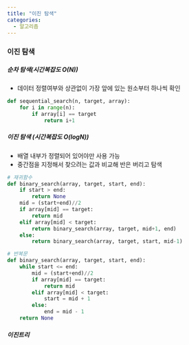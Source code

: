 ```yaml
---
title: "이진 탐색"
categories:
  - 알고리즘
---
```

### 이진 탐색



##### 순차 탐색(시간복잡도 O(N))

- 데이터 정렬여부와 상관없이 가장 앞에 있는 원소부터 하나씩 확인

```python
def sequential_search(n, target, array):
    for i in range(n):
        if array[i] == target
        	return i+1
```



##### 이진 탐색 (시간복잡도 O(logN))

- 배열 내부가 정렬되어 있어야만 사용 가능
- 중간점을 지정해서 찾으려는 값과 비교해 반은 버리고 탐색

```python
# 재귀함수
def binary_search(array, target, start, end):
    if start > end:
        return None
    mid = (start+end)//2
    if array[mid] == target:
        return mid
    elif array[mid] < target:
        return binary_search(array, target, mid+1, end)
    else:
        return binary_search(array, target, start, mid-1)
```

```python
# 반복문
def binary_search(array, target, start, end):
    while start <= end:
        mid = (start+end)//2
        if array[mid] == target:
            return mid
        elif array[mid] < target:
            start = mid + 1
        else:
            end = mid - 1
    return None
```



##### 이진트리

